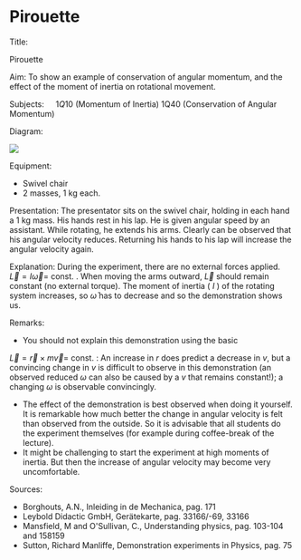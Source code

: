 # Pirouette 

Title:

Pirouette

Aim: To show an example of conservation of angular momentum, and the effect of the moment of inertia on rotational movement.

Subjects: $\quad 1 Q 10$ (Momentum of Inertia) $1 \mathrm{Q} 40$ (Conservation of Angular Momentum)

Diagram:

![](https://cdn.mathpix.com/cropped/2024_06_24_b0e5575c618c2f27887eg-1.jpg?height=469&width=981&top_left_y=519&top_left_x=672)

Equipment:

- Swivel chair
- 2 masses, $1 \mathrm{~kg}$ each.

Presentation: The presentator sits on the swivel chair, holding in each hand a $1 \mathrm{~kg}$ mass. His hands rest in his lap. He is given angular speed by an assistant. While rotating, he extends his arms. Clearly can be observed that his angular velocity reduces. Returning his hands to his lap will increase the angular velocity again.

Explanation: During the experiment, there are no external forces applied. $\vec{L}=I \vec{\omega}=$ const. . When moving the arms outward, $\vec{L}$ should remain constant (no external torque). The moment of inertia ( $I$ ) of the rotating system increases, so $\bar{\omega}$ has to decrease and so the demonstration shows us.

Remarks:

- You should not explain this demonstration using the basic

$\vec{L}=\vec{r} \times m \vec{v}=$ const. : An increase in $r$ does predict a decrease in $v$, but a convincing change in $v$ is difficult to observe in this demonstration (an observed reduced $\omega$ can also be caused by a $v$ that remains constant!); a changing $\omega$ is observable convincingly.

- The effect of the demonstration is best observed when doing it yourself. It is remarkable how much better the change in angular velocity is felt than observed from the outside. So it is advisable that all students do the experiment themselves (for example during coffee-break of the lecture).
- It might be challenging to start the experiment at high moments of inertia. But then the increase of angular velocity may become very uncomfortable.

Sources:

- Borghouts, A.N., Inleiding in de Mechanica, pag. 171
- Leybold Didactic GmbH, Gerätekarte, pag. 33166/-69, 33166
- Mansfield, M and O'Sullivan, C., Understanding physics, pag. 103-104 and 158159
- Sutton, Richard Manliffe, Demonstration experiments in Physics, pag. 75

